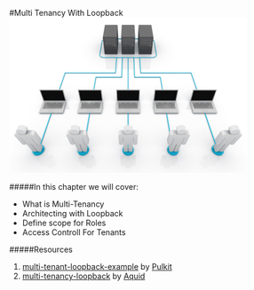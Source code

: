 #Multi Tenancy With Loopback
![](/assets/multitenancy.jpg)

#####In this chapter we will cover:
*    What is Multi-Tenancy
*    Architecting with Loopback 
*    Define scope for Roles
*    Access Controll For Tenants


#####Resources
1. [multi-tenant-loopback-example](https://github.com/ShoppinPal/multi-tenant-loopback-example#multi-tenant-loopback-example) by [Pulkit](https://github.com/pulkitsinghal)
2. [multi-tenancy-loopback](https://github.com/aquid/multi-tenancy-loopback) by [Aquid](https://github.com/aquid)

